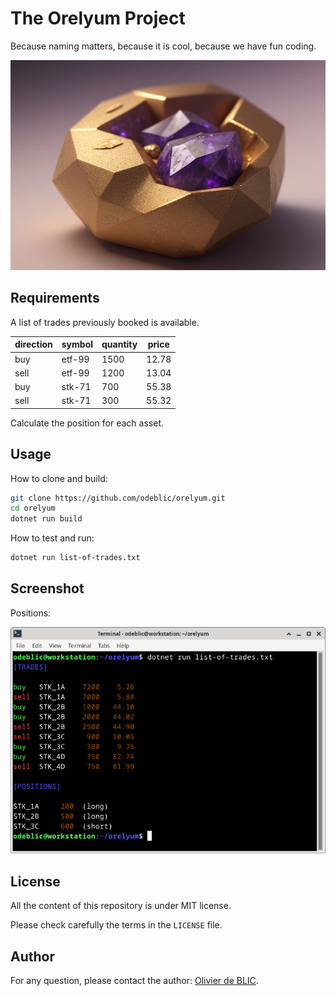 # The Orelyum Project

Because naming matters, because it is cool, because we have fun coding.

![Orelyum](images/illustration.jpeg)

## Requirements

A list of trades previously booked is available.

| direction | symbol | quantity | price |
| --------- | ------ | -------- | ----- |
| buy       | etf-99 |     1500 | 12.78 |
| sell      | etf-99 |     1200 | 13.04 |
| buy       | stk-71 |      700 | 55.38 |
| sell      | stk-71 |      300 | 55.32 |

Calculate the position for each asset.

## Usage

How to clone and build:

```sh
git clone https://github.com/odeblic/orelyum.git
cd orelyum
dotnet run build
```

How to test and run:

```sh
dotnet run list-of-trades.txt
```

## Screenshot

Positions:

![Positions](images/screenshot.png)

## License

All the content of this repository is under MIT license.

Please check carefully the terms in the `LICENSE` file.

## Author

For any question, please contact the author: [Olivier de BLIC](mailto:odeblic@gmail.com).
